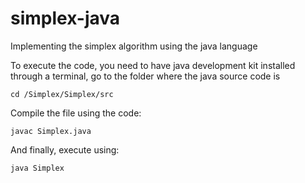 # simplex-java
Implementing the simplex algorithm using the java language

To execute the code, you need to have java development kit installed
through a terminal, go to the folder where the java source code is

    cd /Simplex/Simplex/src
    
Compile the file using the code:

    javac Simplex.java
    
And finally, execute using:
    
    java Simplex
